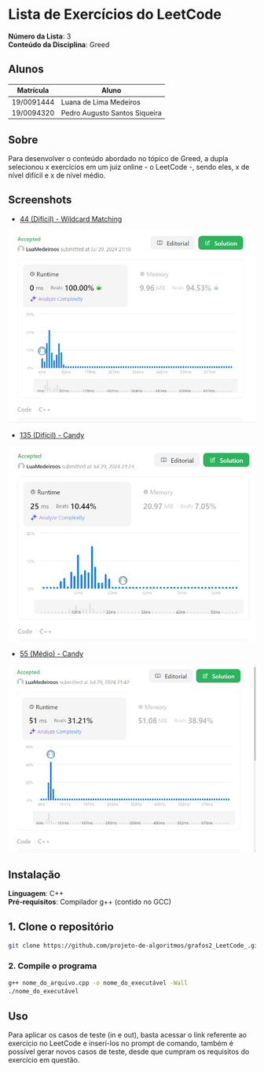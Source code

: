 # Lista de Exercícios do LeetCode

**Número da Lista**: 3<br>
**Conteúdo da Disciplina**: Greed<br>

## Alunos
|Matrícula | Aluno |
| -- | -- |
| 19/0091444  |  Luana de Lima Medeiros |
| 19/0094320  |  Pedro Augusto Santos Siqueira |

## Sobre 
Para desenvolver o conteúdo abordado no tópico de Greed, a dupla selecionou x exercícios em um juiz online - o LeetCode -, sendo eles, x de nível difícil e x de nível médio.

## Screenshots

- [44 (Difícil) - Wildcard Matching](https://leetcode.com/problems/wildcard-matching/description/)
<img width="734" alt="Swim in Rising Water" src="https://github.com/projeto-de-algoritmos/Greed_LeetCode_/blob/master/img/Wildcard%20Matching.jpeg">

- [135 (Difícil) - Candy](https://leetcode.com/problems/candy/)
<img width="734" alt="Swim in Rising Water" src="https://github.com/projeto-de-algoritmos/Greed_LeetCode_/blob/master/img/Candy.jpeg">

- [55 (Médio) - Candy](https://leetcode.com/problems/candy/)
<img width="734" alt="Swim in Rising Water" src="https://github.com/projeto-de-algoritmos/Greed_LeetCode_/blob/master/img/Jump%20Game.jpeg">

## Instalação 
**Linguagem**: C++<br>
**Pré-requisitos**: Compilador g++ (contido no GCC)<br>

## 1. Clone o repositório 

```bash
git clone https://github.com/projeto-de-algoritmos/grafos2_LeetCode_.git
```

### 2. Compile o programa

```bash
g++ nome_do_arquivo.cpp -o nome_do_executável -Wall 
./nome_do_executável
```

## Uso 
Para aplicar os casos de teste (in e out), basta acessar o link referente ao exercício no LeetCode e inserí-los no prompt de comando, também é possível gerar novos casos de teste, desde que cumpram os requisitos do exercício em questão.
